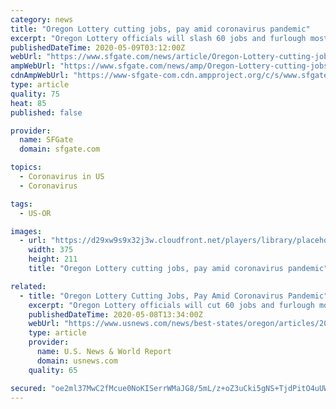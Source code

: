 ```yaml
---
category: news
title: "Oregon Lottery cutting jobs, pay amid coronavirus pandemic"
excerpt: "Oregon Lottery officials will slash 60 jobs and furlough most other workers in response to a budget gap that comes in the wake of the coronavirus pandemic and state stay-home order. The cuts come six weeks after Oregonians last gambled on video lottery machines,"
publishedDateTime: 2020-05-09T03:12:00Z
webUrl: "https://www.sfgate.com/news/article/Oregon-Lottery-cutting-jobs-pay-amid-coronavirus-15256406.php"
ampWebUrl: "https://www.sfgate.com/news/amp/Oregon-Lottery-cutting-jobs-pay-amid-coronavirus-15256406.php"
cdnAmpWebUrl: "https://www-sfgate-com.cdn.ampproject.org/c/s/www.sfgate.com/news/amp/Oregon-Lottery-cutting-jobs-pay-amid-coronavirus-15256406.php"
type: article
quality: 75
heat: 85
published: false

provider:
  name: SFGate
  domain: sfgate.com

topics:
  - Coronavirus in US
  - Coronavirus

tags:
  - US-OR

images:
  - url: "https://d29xw9s9x32j3w.cloudfront.net/players/library/placeholder.png"
    width: 375
    height: 211
    title: "Oregon Lottery cutting jobs, pay amid coronavirus pandemic"

related:
  - title: "Oregon Lottery Cutting Jobs, Pay Amid Coronavirus Pandemic"
    excerpt: "Oregon Lottery officials will cut 60 jobs and furlough most other workers in response to a budget gap due to the coronavirus pandemic."
    publishedDateTime: 2020-05-08T13:34:00Z
    webUrl: "https://www.usnews.com/news/best-states/oregon/articles/2020-05-08/oregon-lottery-cutting-jobs-pay-amid-coronavirus-pandemic"
    type: article
    provider:
      name: U.S. News & World Report
      domain: usnews.com
    quality: 65

secured: "oe2ml37MwC2fMcue0NoKISerrWMaJG8/5mL/z+oZ3uCki5gNS+TjdPitO4uUWbkJo2X1FjMgq6VEaj0sDVavoax0wX5trhf7VPdtVbeVntc2I3dYWriMUKHuKXEDc7wUtx81YgpDBhKvsQ+avhF+3gT2/MWSkv0WHThzghKy6V3mgolYu3Pn27GjKjjaLdxIP68w8GEg7Beq5w8kk48L9nfUhcxvvOGQSjie2497b8ikghLap1sG7Mme4yyYsESTzONF9vD3XO1XXC998sZghz7nVehHF8AH+QzlbJom4Me5GYywiRJ+xNJrucvjM4lB;PoIqrYppJ5FZ0GK0hanCVQ=="
---
```


